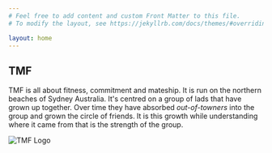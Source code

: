 ```yaml
---
# Feel free to add content and custom Front Matter to this file.
# To modify the layout, see https://jekyllrb.com/docs/themes/#overriding-theme-defaults

layout: home
---
```


## TMF

TMF is all about fitness, commitment and mateship. It is run on the northern beaches of Sydney Australia. It's centred on a group of lads that have grown up together. Over time they have absorbed *out-of-towners* into the group and grown the circle of friends. It is this growth while understanding where it came from that is the strength of the group.  

![TMF Logo]({{site.baseurl}}/assets/06-24-tmf_logo.jpg)